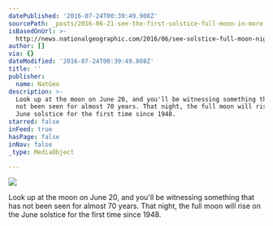 ```yaml
---
datePublished: '2016-07-24T00:39:49.908Z'
sourcePath: _posts/2016-06-21-see-the-first-solstice-full-moon-in-more-than-50-years.md
isBasedOnUrl: >-
  http://news.nationalgeographic.com/2016/06/see-solstice-full-moon-night-sky-guide-space-astronomy/?utm_source=Twitter&utm_medium=Social&utm_content=link_tw20160620news-solstice&utm_campaign=Content&sf29116722=1
author: []
via: {}
dateModified: '2016-07-24T00:39:49.808Z'
title: ''
publisher:
  name: NatGeo
description: >-
  Look up at the moon on June 20, and you'll be witnessing something that has
  not been seen for almost 70 years. That night, the full moon will rise on the
  June solstice for the first time since 1948.
starred: false
inFeed: true
hasPage: false
inNav: false
_type: MediaObject

---
```

<article style=""><img src="https://imgflo.herokuapp.com/graph/vahj1ThiexotieMo/36327b94d506373a6ae004f74d0a30a2/croprotate.jpg?cropheight=1200&amp;cropwidth=2048&amp;degrees=0&amp;input=http%3A%2F%2Fnews.nationalgeographic.com%2Fcontent%2Fdam%2Fnews%2F2016%2F06%2F20%2Fstarstruck_0620%2F01_starstruck_0620.ngsversion.1466349398935.jpg&amp;x=0&amp;y=0" /><p>Look up at the moon on June 20, and you'll be witnessing something that has not been seen for almost 70 years. That night, the full moon will rise on the June solstice for the first time since 1948.</p></article>